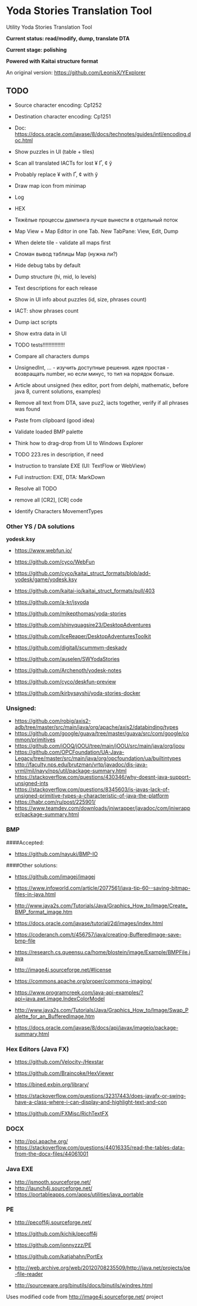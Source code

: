 # Yoda Stories Translation Tool

Utility Yoda Stories Translation Tool

**Current status: read/modify, dump, translate DTA**

**Current stage: polishing**

**Powered with Kaitai structure format**

An original version: https://github.com/LeonisX/YExplorer

## TODO

* Source character encoding: Cp1252
* Destination character encoding: Cp1251

* Doc: https://docs.oracle.com/javase/8/docs/technotes/guides/intl/encoding.doc.html

* Show puzzles in UI (table + tiles)

* Scan all translated IACTs for lost ¥ Ґ, ¢ ў
* Probably replace ¥ with Ґ, ¢ with ў
* Draw map icon from minimap
* Log
* HEX
* Тяжёлые процессы дампинга лучше вынести в отдельный поток

* Map View + Map Editor in one Tab. New TabPane: View, Edit, Dump

* When delete tile - validate all maps first

* Сломан вывод таблицы Map (нужна ли?)

* Hide debug tabs by default

* Dump structure (hi, mid, lo levels)

* Text descriptions for each release

* Show in UI info about puzzles (id, size, phrases count)
* IACT: show phrases count

* Dump iact scripts
* Show extra data in UI

* TODO tests!!!!!!!!!!!!!!!

* Compare all characters dumps
* UnsignedInt, ... - изучить доступные решения. идея простая - возвращать number, но если минус, то тип на порядок больше.
* Article about unsigned (hex editor, port from delphi, mathematic, before java 8, current solutions, examples)

* Remove all text from DTA, save puz2, iacts together, verify if all phrases was found
* Paste from clipboard (good idea)
* Validate loaded BMP palette

* Think how to drag-drop from UI to Windows Explorer
* TODO 223.res in description, if need
* Instruction to translate EXE (UI: TextFlow or WebView)
* Full instruction: EXE, DTA: MarkDown
* Resolve all TODO
* remove all [CR2], [CR] code

* Identify Characters MovementTypes


### Other YS / DA solutions

**yodesk.ksy**

* https://www.webfun.io/
* https://github.com/cyco/WebFun
* https://github.com/cyco/kaitai_struct_formats/blob/add-yodesk/game/yodesk.ksy
* https://github.com/kaitai-io/kaitai_struct_formats/pull/403

* https://github.com/a-kr/jsyoda
* https://github.com/mikepthomas/yoda-stories
* https://github.com/shinyquagsire23/DesktopAdventures
* https://github.com/IceReaper/DesktopAdventuresToolkit
* https://github.com/digitall/scummvm-deskadv

* https://github.com/auselen/SWYodaStories
* https://github.com/Archenoth/yodesk-notes
* https://github.com/cyco/deskfun-preview

* https://github.com/kirbysayshi/yoda-stories-docker

### Unsigned:

* https://github.com/robig/axis2-adb/tree/master/src/main/java/org/apache/axis2/databinding/types
* https://github.com/google/guava/tree/master/guava/src/com/google/common/primitives
* https://github.com/jOOQ/jOOU/tree/main/jOOU/src/main/java/org/joou
* https://github.com/OPCFoundation/UA-Java-Legacy/tree/master/src/main/java/org/opcfoundation/ua/builtintypes
* http://faculty.nps.edu/brutzman/vrtp/javadoc/dis-java-vrml/mil/navy/nps/util/package-summary.html
* https://stackoverflow.com/questions/430346/why-doesnt-java-support-unsigned-ints
* https://stackoverflow.com/questions/8345603/is-javas-lack-of-unsigned-primitive-types-a-characteristic-of-java-the-platform
* https://habr.com/ru/post/225901/
* https://www.teamdev.com/downloads/jniwrapper/javadoc/com/jniwrapper/package-summary.html

### BMP

####Accepted:

* https://github.com/nayuki/BMP-IO

####Other solutions:

* https://github.com/imagej/imagej
* https://www.infoworld.com/article/2077561/java-tip-60--saving-bitmap-files-in-java.html
* http://www.java2s.com/Tutorials/Java/Graphics_How_to/Image/Create_BMP_format_image.htm
* https://docs.oracle.com/javase/tutorial/2d/images/index.html
* https://coderanch.com/t/456757/java/creating-BufferedImage-save-bmp-file
* https://research.cs.queensu.ca/home/blostein/image/Example/BMPFile.java
* http://image4j.sourceforge.net/#license
* https://commons.apache.org/proper/commons-imaging/

* https://www.programcreek.com/java-api-examples/?api=java.awt.image.IndexColorModel
* http://www.java2s.com/Tutorials/Java/Graphics_How_to/Image/Swap_Palette_for_an_BufferedImage.htm
* https://docs.oracle.com/javase/8/docs/api/javax/imageio/package-summary.html

### Hex Editors (Java FX)

* https://github.com/Velocity-/Hexstar
* https://github.com/Braincoke/HexViewer

* https://bined.exbin.org/library/

* https://stackoverflow.com/questions/32317443/does-javafx-or-swing-have-a-class-where-i-can-display-and-highlight-text-and-con
* https://github.com/FXMisc/RichTextFX

### DOCX

* http://poi.apache.org/
* https://stackoverflow.com/questions/44016335/read-the-tables-data-from-the-docx-files/44061001

### Java EXE

* http://jsmooth.sourceforge.net/
* http://launch4j.sourceforge.net/
* https://portableapps.com/apps/utilities/java_portable

### PE

* http://pecoff4j.sourceforge.net/
* https://github.com/kichik/pecoff4j
* https://github.com/jonnyzzz/PE

* https://github.com/katjahahn/PortEx
* http://web.archive.org/web/20120708235509/http://java.net/projects/pe-file-reader
* http://sourceware.org/binutils/docs/binutils/windres.html



Uses modified code from http://image4j.sourceforge.net/ project